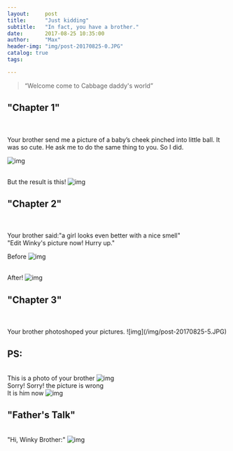 ```yaml
---
layout:     post
title:      "Just kidding"
subtitle:   "In fact, you have a brother."
date:       2017-08-25 10:35:00
author:     "Max"
header-img: "img/post-20170825-0.JPG"
catalog: true
tags:

---
```


> “Welcome come to Cabbage daddy's world”


## "Chapter 1"  

<br>
<br>Your brother send me a picture of a baby’s cheek pinched into little ball. It was so cute. He ask me to do the same thing to you. So I did.

![img](/img/post-20170825-1.JPG)

<br>But the result is this!
![img](/img/post-20170825-2.JPG)


## "Chapter 2" 
<br>
<br>Your brother said:"a girl looks even better with a nice smell"
<br>"Edit Winky's picture now! Hurry up."

Before
![img](/img/post-20170825-3.JPG)

<br>After!
![img](/img/post-20170825-4.JPG)

## "Chapter 3" 
<br>
<br>Your brother photoshoped your pictures. 
![img](/img/post-20170825-5.JPG)


## PS:
<br>This is a photo of your brother
![img](/img/post-20170825-6.JPG)
<br>Sorry! Sorry! the picture is wrong
<br>It is him now
![img](/img/post-20170825-7.JPG)

## "Father's Talk" 
<br>"Hi, Winky Brother:" 
![img](/img/post-20170825-8.JPG)


